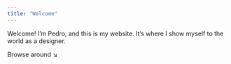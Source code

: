 ```yaml
---
title: "Welcome"
---
```

<div>

Welcome! I’m Pedro, and this is my website. It’s where I show myself to the world as a designer.

Browse around &#8600;

</div>